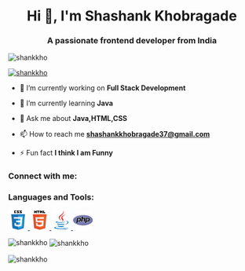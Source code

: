 <h1 align="center">Hi 👋, I'm Shashank Khobragade</h1>
<h3 align="center">A passionate frontend developer from India</h3>

<p align="left"> <img src="https://komarev.com/ghpvc/?username=shankkho&label=Profile%20views&color=0e75b6&style=flat" alt="shankkho" /> </p>

<p align="left"> <a href="https://github.com/ryo-ma/github-profile-trophy"><img src="https://github-profile-trophy.vercel.app/?username=shankkho" alt="shankkho" /></a> </p>

- 🔭 I’m currently working on **Full Stack Development**

- 🌱 I’m currently learning **Java**

- 💬 Ask me about **Java,HTML,CSS**

- 📫 How to reach me **shashankkhobragade37@gmail.com**

- ⚡ Fun fact **I think I am Funny**

<h3 align="left">Connect with me:</h3>
<p align="left">
</p>

<h3 align="left">Languages and Tools:</h3>
<p align="left"> <a href="https://www.w3schools.com/css/" target="_blank" rel="noreferrer"> <img src="https://raw.githubusercontent.com/devicons/devicon/master/icons/css3/css3-original-wordmark.svg" alt="css3" width="40" height="40"/> </a> <a href="https://www.w3.org/html/" target="_blank" rel="noreferrer"> <img src="https://raw.githubusercontent.com/devicons/devicon/master/icons/html5/html5-original-wordmark.svg" alt="html5" width="40" height="40"/> </a> <a href="https://www.java.com" target="_blank" rel="noreferrer"> <img src="https://raw.githubusercontent.com/devicons/devicon/master/icons/java/java-original.svg" alt="java" width="40" height="40"/> </a> <a href="https://www.php.net" target="_blank" rel="noreferrer"> <img src="https://raw.githubusercontent.com/devicons/devicon/master/icons/php/php-original.svg" alt="php" width="40" height="40"/> </a> </p>

<p><img align="left" src="https://github-readme-stats.vercel.app/api/top-langs?username=shankkho&show_icons=true&locale=en&layout=compact" alt="shankkho" /></p>

<p>&nbsp;<img align="center" src="https://github-readme-stats.vercel.app/api?username=shankkho&show_icons=true&locale=en" alt="shankkho" /></p>

<p><img align="center" src="https://github-readme-streak-stats.herokuapp.com/?user=shankkho&" alt="shankkho" /></p>

